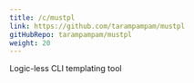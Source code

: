 ```yaml
---
title: /c/mustpl
link: https://github.com/tarampampam/mustpl
gitHubRepo: tarampampam/mustpl
weight: 20
---
```


Logic-less CLI templating tool
